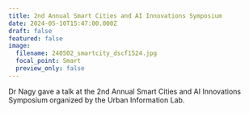 ```yaml
---
title: 2nd Annual Smart Cities and AI Innovations Symposium
date: 2024-05-10T15:47:00.000Z
draft: false
featured: false
image:
  filename: 240502_smartcity_dscf1524.jpg
  focal_point: Smart
  preview_only: false
---
```

Dr Nagy gave a talk at the 2nd Annual Smart Cities and AI Innovations Symposium organized by the Urban Information Lab.
